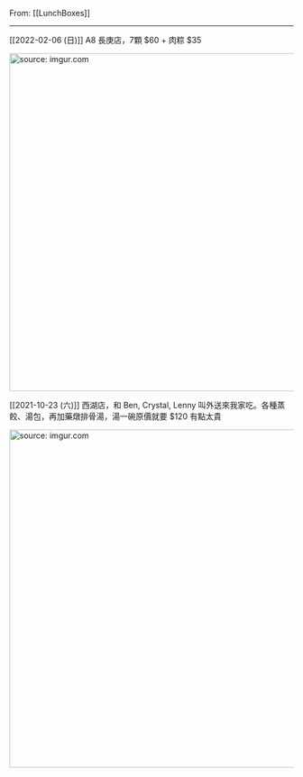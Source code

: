 From: [[LunchBoxes]]

---

[[2022-02-06 (日)]] A8 長庚店，7顆 $60 + 肉粽 $35

<a href="https://imgur.com/QPe9azE"><img src="https://i.imgur.com/QPe9azE.jpg" title="source: imgur.com" width="600px"/></a>

[[2021-10-23 (六)]] 西湖店，和 Ben, Crystal, Lenny 叫外送來我家吃。各種蒸餃、湯包，再加藥燉排骨湯，湯一碗原價就要 $120 有點太貴

<a href="https://imgur.com/gZmZ0GW"><img src="https://i.imgur.com/gZmZ0GW.jpg" title="source: imgur.com" width="600px"/></a>
